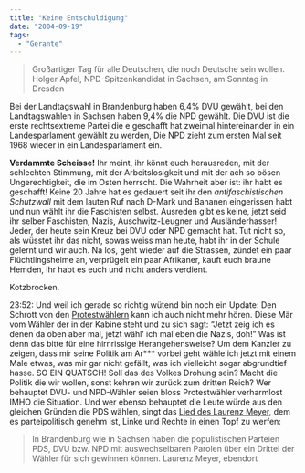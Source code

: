 ```yaml
---
title: "Keine Entschuldigung"
date: "2004-09-19"
tags:
  - "Gerante"
---
```


> Großartiger Tag für alle Deutschen, die noch Deutsche sein wollen.
> Holger Apfel, NPD-Spitzenkandidat in Sachsen, am Sonntag in Dresden

Bei der Landtagswahl in Brandenburg haben 6,4% DVU gewählt, bei den Landtagswahlen in Sachsen haben 9,4% die NPD gewählt. Die DVU ist die erste rechtsextreme Partei die e geschafft hat zweimal hintereinander in ein Landesparlament gewählt zu werden, Die NPD zieht zum ersten Mal seit 1968 wieder in ein Landesparlament ein.

**Verdammte Scheisse!** Ihr meint, ihr könnt euch herausreden, mit der schlechten Stimmung, mit der Arbeitslosigkeit und mit der ach so bösen Ungerechtigkeit, die im Osten herrscht. Die Wahrheit aber ist: ihr habt es geschafft! Keine 20 Jahre hat es gedauert seit ihr den _antifaschistischen Schutzwall_ mit dem lauten Ruf nach D-Mark und Bananen eingerissen habt und nun wählt ihr die Faschisten selbst. Ausreden gibt es keine, jetzt seid ihr selber Faschisten, Nazis, Auschwitz-Leugner und Ausländerhasser! Jeder, der heute sein Kreuz bei DVU oder NPD gemacht hat. Tut nicht so, als wüsstet ihr das nicht, sowas weiss man heute, habt ihr in der Schule gelernt und wir auch. Na los, geht wieder auf die Strassen, zündet ein paar Flüchtlingsheime an, verprügelt ein paar Afrikaner, kauft euch braune Hemden, ihr habt es euch und nicht anders verdient.

Kotzbrocken.

23:52: Und weil ich gerade so richtig wütend bin noch ein Update:
Den Schrott von den [Protestwählern](http://lumma.de/eintrag.php?id=686) kann ich auch nicht mehr hören. Diese Mär vom Wähler der in der Kabine steht und zu sich sagt: “Jetzt zeig ich es denen da oben aber mal, jetzt wähl’ ich mal eben die Nazis, doh!” Was ist denn das bitte für eine hirnrissige Herangehensweise? Um dem Kanzler zu zeigen, dass mir seine Politik am Ar\*\*\* vorbei geht wähle ich jetzt mit einem Male etwas, was mir gar nicht gefällt, was ich vielleicht sogar abgrundtief hasse. SO EIN QUATSCH! Soll das des Volkes Drohung sein? Macht die Politik die wir wollen, sonst kehren wir zurück zum dritten Reich? Wer behauptet DVU- und NPD-Wähler seien bloss Protestwähler verharmlost IMHO die Situation. Und wer ebenso behauptet die Leute würde aus den gleichen Gründen die PDS wählen, singt das [Lied des Laurenz Meyer](http://lumma.de/eintrag.php?id=686), dem es parteipolitisch genehm ist, Linke und Rechte in einen Topf zu werfen:

> In Brandenburg wie in Sachsen haben die populistischen Parteien PDS, DVU bzw. NPD mit auswechselbaren Parolen über ein Drittel der Wähler für sich gewinnen können.
> Laurenz Meyer, ebendort
